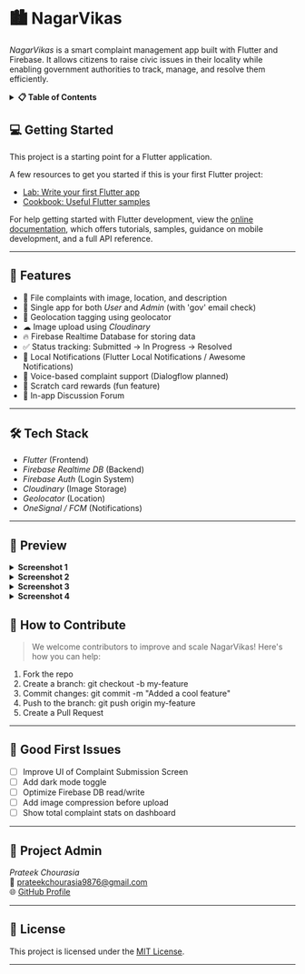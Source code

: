 # 🏙 NagarVikas

*NagarVikas* is a smart complaint management app built with Flutter and Firebase. It allows citizens to raise civic issues in their locality while enabling government authorities to track, manage, and resolve them efficiently.

<details>
<summary><strong>📋 Table of Contents</strong></summary>


- [Getting Started](#getting-started)
- [Features](#-features)
- [Tech Stack](#-tech-stack)
- [Preview](#preview)
- [How to Contribute](#-how-to-contribute)
- [Good First Issues](#-good-first-issues)
- [Project Admin](#-project-admin)
- [License](#-license)

</details>

## 💻 Getting Started

This project is a starting point for a Flutter application.

A few resources to get you started if this is your first Flutter project:

- [Lab: Write your first Flutter app](https://docs.flutter.dev/get-started/codelab)  
- [Cookbook: Useful Flutter samples](https://docs.flutter.dev/cookbook)

For help getting started with Flutter development, view the [online documentation](https://docs.flutter.dev/), which offers tutorials, samples, guidance on mobile development, and a full API reference.



---

## 📱 Features

- 🧾 File complaints with image, location, and description  
- 👥 Single app for both *User* and *Admin* (with 'gov' email check)  
- 📍 Geolocation tagging using geolocator  
- ☁ Image upload using *Cloudinary*  
- 🔥 Firebase Realtime Database for storing data  
- ✅ Status tracking: Submitted → In Progress → Resolved  
- 🔔 Local Notifications (Flutter Local Notifications / Awesome Notifications)  
- 🎤 Voice-based complaint support (Dialogflow planned)  
- 🧩 Scratch card rewards (fun feature)  
- 💬 In-app Discussion Forum

---

## 🛠 Tech Stack

- *Flutter* (Frontend)
- *Firebase Realtime DB* (Backend)
- *Firebase Auth* (Login System)
- *Cloudinary* (Image Storage)
- *Geolocator* (Location)
- *OneSignal / FCM* (Notifications)

---

## 📸 Preview

<details>
<summary><strong>Screenshot 1</strong></summary>

![Image](https://github.com/user-attachments/assets/62c4cf33-effa-42cc-a4cd-78bb7e31fca4)

</details>


<details>
<summary><strong>Screenshot 2</strong></summary>

![Image](https://github.com/user-attachments/assets/3756888e-6498-455a-a49c-bb5a22fd0312)

</details>

<details>
<summary><strong>Screenshot 3</strong></summary>

![Image](https://github.com/user-attachments/assets/fa6ceeca-cf9b-41bf-874d-c1b7723cad83)

</details>

<details>
<summary><strong>Screenshot 4</strong></summary>

![Image](https://github.com/user-attachments/assets/c8fc0008-121c-4c60-98be-fe44d635c2d1)

</details>

## 🤝 How to Contribute

> We welcome contributors to improve and scale NagarVikas! Here's how you can help:

1. Fork the repo
2. Create a branch: git checkout -b my-feature
3. Commit changes: git commit -m "Added a cool feature"
4. Push to the branch: git push origin my-feature
5. Create a Pull Request

---

## 📌 Good First Issues

- [ ] Improve UI of Complaint Submission Screen  
- [ ] Add dark mode toggle  
- [ ] Optimize Firebase DB read/write  
- [ ] Add image compression before upload  
- [ ] Show total complaint stats on dashboard

---

## 🧑 Project Admin

*Prateek Chourasia*  
📧 prateekchourasia9876@gmail.com  
🌐 [GitHub Profile](https://github.com/Prateek9876)

---

## 📄 License

This project is licensed under the [MIT License](LICENSE.md).

---